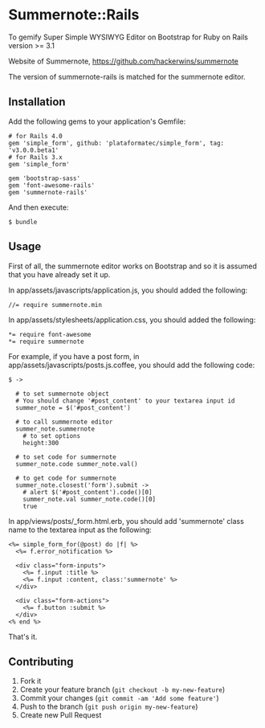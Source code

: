 # Summernote::Rails

To gemify Super Simple WYSIWYG Editor on Bootstrap for Ruby on Rails version >= 3.1

Website of Summernote, https://github.com/hackerwins/summernote

The version of summernote-rails is matched for the summernote editor.

## Installation

Add the following gems to your application's Gemfile:

    # for Rails 4.0
    gem 'simple_form', github: 'plataformatec/simple_form', tag: 'v3.0.0.beta1'
    # for Rails 3.x
    gem 'simple_form'

    gem 'bootstrap-sass'
    gem 'font-awesome-rails'
    gem 'summernote-rails'

And then execute:

    $ bundle

## Usage

First of all, the summernote editor works on Bootstrap and so it is assumed that you have already set it up.

In app/assets/javascripts/application.js, you should added the following:

```
//= require summernote.min
```

In app/assets/stylesheets/application.css, you should added the following:

```
*= require font-awesome
*= require summernote
```

For example, if you have a post form, in app/assets/javascripts/posts.js.coffee, you should add the following code:

```
$ ->

  # to set summernote object
  # You should change '#post_content' to your textarea input id
  summer_note = $('#post_content')

  # to call summernote editor
  summer_note.summernote
    # to set options
    height:300  

  # to set code for summernote
  summer_note.code summer_note.val()

  # to get code for summernote
  summer_note.closest('form').submit ->
    # alert $('#post_content').code()[0]
    summer_note.val summer_note.code()[0]
    true
```

In app/views/posts/_form.html.erb, you should add 'summernote' class name to the textarea input as the following:

```
<%= simple_form_for(@post) do |f| %>
  <%= f.error_notification %>

  <div class="form-inputs">
    <%= f.input :title %>
    <%= f.input :content, class:'summernote' %>
  </div>

  <div class="form-actions">
    <%= f.button :submit %>
  </div>
<% end %>
```

That's it. 

## Contributing

1. Fork it
2. Create your feature branch (`git checkout -b my-new-feature`)
3. Commit your changes (`git commit -am 'Add some feature'`)
4. Push to the branch (`git push origin my-new-feature`)
5. Create new Pull Request
